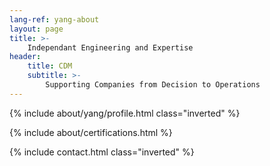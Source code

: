 ```yaml
---
lang-ref: yang-about
layout: page
title: >-
    Independant Engineering and Expertise
header:
    title: CDM
    subtitle: >-
        Supporting Companies from Decision to Operations
---
```


{% include about/yang/profile.html class="inverted" %}

{% include about/certifications.html %}

{% include contact.html class="inverted" %}
